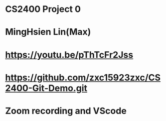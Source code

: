 # CS2400 Project 0

# MingHsien Lin(Max)
# https://youtu.be/pThTcFr2Jss
# https://github.com/zxc15923zxc/CS2400-Git-Demo.git
# Zoom recording and VScode

